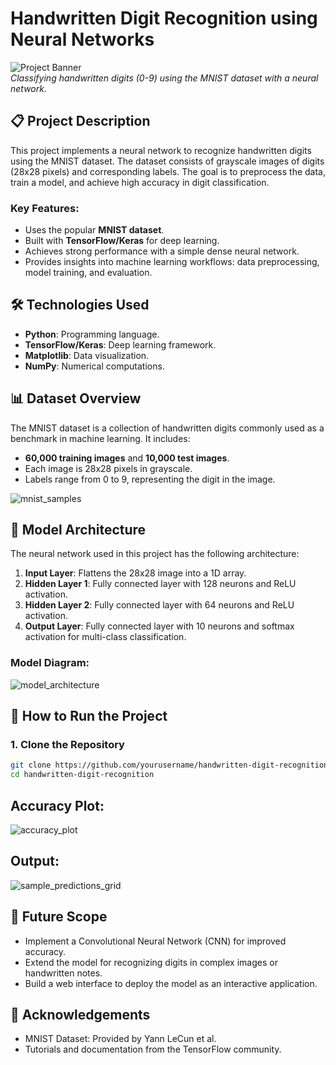 # Handwritten Digit Recognition using Neural Networks

![Project Banner](https://via.placeholder.com/800x200.png?text=Handwritten+Digit+Recognition+Project)  
*Classifying handwritten digits (0-9) using the MNIST dataset with a neural network.*



## 📋 Project Description

This project implements a neural network to recognize handwritten digits using the MNIST dataset. The dataset consists of grayscale images of digits (28x28 pixels) and corresponding labels. The goal is to preprocess the data, train a model, and achieve high accuracy in digit classification.

### **Key Features:**
- Uses the popular **MNIST dataset**.
- Built with **TensorFlow/Keras** for deep learning.
- Achieves strong performance with a simple dense neural network.
- Provides insights into machine learning workflows: data preprocessing, model training, and evaluation.



## 🛠️ Technologies Used
- **Python**: Programming language.
- **TensorFlow/Keras**: Deep learning framework.
- **Matplotlib**: Data visualization.
- **NumPy**: Numerical computations.



## 📊 Dataset Overview

The MNIST dataset is a collection of handwritten digits commonly used as a benchmark in machine learning. It includes:
- **60,000 training images** and **10,000 test images**.
- Each image is 28x28 pixels in grayscale.
- Labels range from 0 to 9, representing the digit in the image.

![mnist_samples](https://github.com/user-attachments/assets/200c8d3a-9316-4abf-b363-d651cc2622e7)



## 🧠 Model Architecture

The neural network used in this project has the following architecture:
1. **Input Layer**: Flattens the 28x28 image into a 1D array.
2. **Hidden Layer 1**: Fully connected layer with 128 neurons and ReLU activation.
3. **Hidden Layer 2**: Fully connected layer with 64 neurons and ReLU activation.
4. **Output Layer**: Fully connected layer with 10 neurons and softmax activation for multi-class classification.

### **Model Diagram:**
![model_architecture](https://github.com/user-attachments/assets/754490d2-887f-4300-86d4-51c16e83e167)

## 🚀 How to Run the Project
### **1. Clone the Repository**
```bash
git clone https://github.com/yourusername/handwritten-digit-recognition.git
cd handwritten-digit-recognition
```
## **Accuracy Plot:**
![accuracy_plot](https://github.com/user-attachments/assets/6f27fa51-d0d1-4f52-81fc-1759fc02d70e)

## **Output:**
![sample_predictions_grid](https://github.com/user-attachments/assets/4cc3db26-5f2e-4f74-88f4-10d613a05574)

## 📌 Future Scope
- Implement a Convolutional Neural Network (CNN) for improved accuracy.
- Extend the model for recognizing digits in complex images or handwritten notes.
- Build a web interface to deploy the model as an interactive application.

## 🙌 Acknowledgements
- MNIST Dataset: Provided by Yann LeCun et al.
- Tutorials and documentation from the TensorFlow community.

